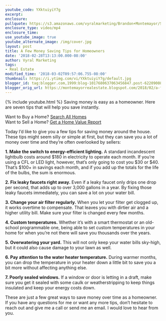 ```yaml
---
youtube_code: YXktuiyiY7g
excerpt:
enclosure:
pullquote: https://s3.amazonaws.com/vyralmarketing/Brandon+Montemayor/Santa+Clarita+Valley+Real+Estate+Ways+to+Save.mp4
enclosure_type: video/mp4
enclosure_time:
use_youtube_image: true
youtube_alternate_image: /img/cover.jpg
layout: post
title: A Few Money Saving Tips for Homeowners
date: '2018-02-28T13:13:00.000-08:00'
author: Vyral Marketing
tags:
- Real Estate
modified_time: '2018-03-02T09:57:06.755-08:00'
thumbnail: https://i.ytimg.com/vi/YXktuiyiY7g/default.jpg
blogger_id: tag:blogger.com,1999:blog-1017680637063456847.post-6220900859606505666
blogger_orig_url: https://montemayorrealestate.blogspot.com/2018/02/a-few-money-saving-tips-for-homeowners.html
---
```

{% include youtube.html %}
Saving money is easy as a homeowner. Here are seven tips that will help you save instantly.

<div class="post-cta">
Want to Buy a Home? <a href="http://myscvhomefinder.com/search#?q_limit=36&q_prioritize=agents.0.id=F207098400%7Coffice.id=FF7000252&mlsId=347&status=1%7C3&q_sort=createdAt-&q_offset=0" target="_blank">Search All Homes</a><br>
Want to Sell a Home? <a href="http://myscvhomefinder.com/home_value" target="_blank">Get a Home Value Report</a>
</div>

Today I’d like to give you a few tips for saving money around the house. These tips might seem silly or simple at first, but they can save you a lot of money over time and they’re often overlooked by sellers:

**1. Make the switch to energy-efficient lighting.** A standard incandescent lightbulb costs around $180 in electricity to operate each month. If you’re using a CFL or LED light, however, that’s only going to cost you $30 or $40. That’s $100+ in savings each month, and if you add up the totals for the life of the bulbs, the sum is enormous.

**2. Fix leaky faucets right away.** Even if a leaky faucet only drips one drop per second, that adds up to over 3,000 gallons in a year. By fixing those leaky faucets immediately, you can save a lot on your water bill.

**3. Change your air filter regularly.** When you let your filter get clogged up, it works overtime to compensate. That leaves you with dirtier air and a higher utility bill. Make sure your filter is changed every few months.

**4. Custom temperatures.** Whether it’s with a smart thermostat or an old-school programmable one, being able to set custom temperatures in your home for when you’re not there will save you thousands over the years.

**5. Overwatering your yard.** This will not only keep your water bills sky-high, but it could also cause damage to your lawn as well.

**6. Pay attention to the water heater temperature.** During warmer months, you can drop the temperature in your heater down a little bit to save you a bit more without affecting anything else.

**7. Poorly sealed windows.** If a window or door is letting in a draft, make sure you get it sealed with some caulk or weatherstripping to keep things insulated and keep your energy costs down.

These are just a few great ways to save money over time as a homeowner. If you have any questions for me or want any more tips, don’t hesitate to reach out and give me a call or send me an email. I would love to hear from you.
